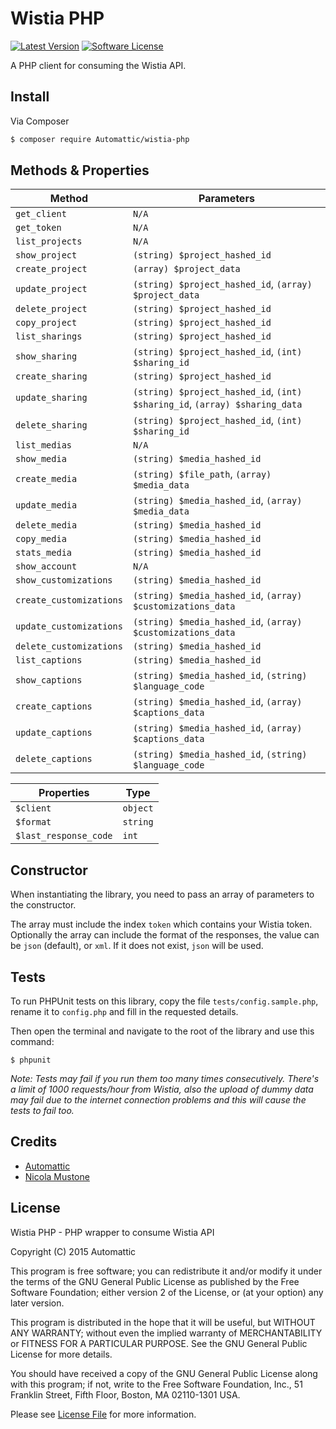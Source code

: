 # Wistia PHP

[![Latest Version](https://img.shields.io/github/release/Automattic/wistia-php.svg?style=flat-square)](https://github.com/Automattic/wistia-php/releases)
[![Software License](https://img.shields.io/badge/license-MIT-brightgreen.svg?style=flat-square)](LICENSE)

A PHP client for consuming the Wistia API.

## Install

Via Composer

``` bash
$ composer require Automattic/wistia-php
```

## Methods & Properties

|Method|Parameters|
|---|---|
|`get_client`|`N/A`|
|`get_token`|`N/A`|
|`list_projects`|`N/A`|
|`show_project`|`(string) $project_hashed_id`|
|`create_project`|`(array) $project_data`|
|`update_project`|`(string) $project_hashed_id`, `(array) $project_data`|
|`delete_project`|`(string) $project_hashed_id`|
|`copy_project`|`(string) $project_hashed_id`|
|`list_sharings`|`(string) $project_hashed_id`|
|`show_sharing`|`(string) $project_hashed_id`, `(int) $sharing_id`|
|`create_sharing`|`(string) $project_hashed_id`|
|`update_sharing`|`(string) $project_hashed_id`, `(int) $sharing_id`, `(array) $sharing_data`|
|`delete_sharing`|`(string) $project_hashed_id`, `(int) $sharing_id`|
|`list_medias`|`N/A`|
|`show_media`|`(string) $media_hashed_id`|
|`create_media`|`(string) $file_path`, `(array) $media_data`|
|`update_media`|`(string) $media_hashed_id`, `(array) $media_data`|
|`delete_media`|`(string) $media_hashed_id`|
|`copy_media`|`(string) $media_hashed_id`|
|`stats_media`|`(string) $media_hashed_id`|
|`show_account`|`N/A`|
|`show_customizations`|`(string) $media_hashed_id`|
|`create_customizations`|`(string) $media_hashed_id`, `(array) $customizations_data`|
|`update_customizations`|`(string) $media_hashed_id`, `(array) $customizations_data`|
|`delete_customizations`|`(string) $media_hashed_id`|
|`list_captions`|`(string) $media_hashed_id`|
|`show_captions`|`(string) $media_hashed_id`, `(string) $language_code`|
|`create_captions`|`(string) $media_hashed_id`, `(array) $captions_data`|
|`update_captions`|`(string) $media_hashed_id`, `(array) $captions_data`|
|`delete_captions`|`(string) $media_hashed_id`, `(string) $language_code`|

|Properties|Type|
|---|---|
|`$client`|`object`|
|`$format`|`string`|
|`$last_response_code`|`int`|

## Constructor

When instantiating the library, you need to pass an array of parameters to the constructor.

The array must include the index `token` which contains your Wistia token.
Optionally the array can include the format of the responses, the value can be `json` (default), or `xml`. If it does not exist, `json` will be used.

## Tests

To run PHPUnit tests on this library, copy the file `tests/config.sample.php`, rename it to `config.php` and fill in the requested details.

Then open the terminal and navigate to the root of the library and use this command:

```
$ phpunit
```

*Note: Tests may fail if you run them too many times consecutively. There's a limit of 1000 requests/hour from Wistia, also the upload of dummy data may fail due to the internet connection problems and this will cause the tests to fail too.*

## Credits

- [Automattic](https://github.com/Automattic)
- [Nicola Mustone](https://github.com/SiR-DanieL)

## License

Wistia PHP - PHP wrapper to consume Wistia API

Copyright (C) 2015 Automattic

This program is free software; you can redistribute it and/or modify
it under the terms of the GNU General Public License as published by
the Free Software Foundation; either version 2 of the License, or
(at your option) any later version.

This program is distributed in the hope that it will be useful,
but WITHOUT ANY WARRANTY; without even the implied warranty of
MERCHANTABILITY or FITNESS FOR A PARTICULAR PURPOSE.  See the
GNU General Public License for more details.

You should have received a copy of the GNU General Public License along
with this program; if not, write to the Free Software Foundation, Inc.,
51 Franklin Street, Fifth Floor, Boston, MA 02110-1301 USA.

Please see [License File](LICENSE) for more information.
